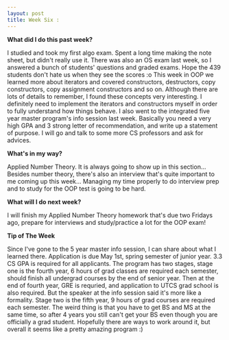 ```yaml
---
layout: post
title: Week Six :
---
```


**What did I do this past week?** 

I studied and took my first algo exam. Spent a long time making the note sheet, but didn't really use it. There was also an OS exam last week, so I answered a bunch of students' questions and graded exams. Hope the 439 students don't hate us when they see the scores :o This week in OOP we learned more about iterators and covered constructors, destructors, copy constructors, copy assignment constructors and so on. Although there are lots of details to remember, I found these concepts very interesting. I definitely need to implement the iterators and constructors myself in order to fully understand how things behave. I also went to the integrated five year master program's info session last week. Basically you need a very high GPA and 3 strong letter of recommendation, and write up a statement of purpose. I will go and talk to some more CS professors and ask for advices.


**What's in my way?**

Applied Number Theory. It is always going to show up in this section... Besides number theory, there's also an interview that's quite important to me coming up this week... Managing my time properly to do interview prep and to study for the OOP test is going to be hard. 


**What will I do next week?**

I will finish my Applied Number Theory homework that's due two Fridays ago, prepare for interviews and study/practice a lot for the OOP exam!


**Tip of The Week**

Since I've gone to the 5 year master info session, I can share about what I learned there. Application is due May 1st, spring semester of junior year. 3.3 CS GPA is required for all applicants. The program has two stages, stage one is the fourth year, 6 hours of grad classes are required each semester, should finish all undergrad courses by the end of senior year. Then at the end of fourth year, GRE is requried, and application to UTCS grad school is also required. But the speaker at the info session said it's more like a formality. Stage two is the fifth year, 9 hours of grad courses are required each semester. The weird thing is that you have to get BS and MS at the same time, so after 4 years you still can't get your BS even though you are officially a grad student. Hopefully there are ways to work around it, but overall it seems like a pretty amazing program :)

